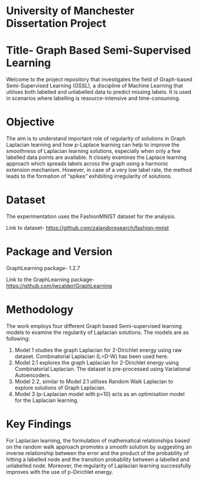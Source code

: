 # University of Manchester Dissertation Project
# Title- Graph Based Semi-Supervised Learning

Welcome to the project repository that investigates the field of Graph-based Semi-Supervised Learning (GSSL), a discipline of Machine Learning that utilises both labelled and unlabelled data to predict missing labels. It is used in scenarios where labelling is resource-intensive and time-consuming.

# Objective
The aim is to understand important role of regularity of solutions in Graph Laplacian learning and how p-Laplace learning can help to improve the smoothness of Laplacian learning solutions, especially when only a few labelled data points are available. It closely examines the Laplace learning approach which spreads labels across the graph using a harmonic extension mechanism. However, in case of a very low label rate, the method leads to the formation of “spikes” exhibiting irregularity of solutions.

# Dataset
The experimentation uses the FashionMNIST dataset for the analysis. 

Link to dataset- https://github.com/zalandoresearch/fashion-mnist

# Package and Version
GraphLearning package- 1.2.7

Link to the GraphLearning package- https://github.com/jwcalder/GraphLearning

# Methodology
The work employs four different Graph based Semi-supervised learning models to examine the regularity of Laplacian solutions. The models are as following:
1. Model 1 studies the graph Laplacian for 2-Dirichlet energy using raw dataset. Combinatorial Laplacian (L=D-W) has been used here.
2. Model 2.1 explores the graph Laplacian for 2-Dirichlet energy using Combinatorial Laplacian. The dataset is pre-processed using Variational Autoencoders.
3. Model 2.2, similar to Model 2.1 utilises Random Walk Laplacian to explore solutions of Graph Laplacian.
4. Model 3 (p-Laplacian model with p=10) acts as an optimisation model for the Laplacian learning.

# Key Findings
For Laplacian learning, the formulation of mathematical relationships based on the random walk approach promotes a smooth solution by suggesting an inverse relationship between the error and the product of the probability of hitting a labelled node and the transition probability between a labelled and unlabelled node. Moreover, the regularity of Laplacian learning successfully improves with the use of p-Dirichlet energy.
